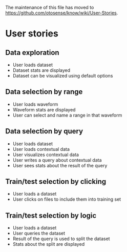 
The maintenance of this file has moved to https://github.com/otosense/know/wiki/User-Stories.



# User stories

## Data exploration
* User loads dataset
* Dataset stats are displayed
* Dataset can be visualized using default options


## Data selection by range
* User loads waveform
* Waveform stats are displayed
* User can select and name a range in that waveform

## Data selection by query
* User loads dataset
* User loads contextual data
* User visualizes contextual data
* User writes a query about contextual data
* User sees stats about the result of the query

## Train/test selection by clicking
* User loads a dataset
* User clicks on files to include them into training set

## Train/test selection by logic
* User loads a dataset
* User queries the dataset
* Result of the query is used to split the dataset
* Stats about the split are displayed
